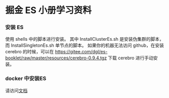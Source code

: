 # 掘金 ES 小册学习资料

### 安装 ES

使用 shells 中的脚本进行安装。
其中 InstallClusterEs.sh 是安装伪集群的脚本，而 InstallSingletonEs.sh 单节点的脚本。
如果你的机器无法访问 github，在安装 cerebro 的时候，可以在 https://gitee.com/dgl/es-booklet/raw/master/resources/cerebro-0.9.4.tgz 下载 cerebro 进行手动安装。


### docker 中安装ES

请访问[文档](https://gitee.com/dgl/es-booklet/blob/master/%E5%9C%A8Docker%E4%B8%AD%E5%AE%89%E8%A3%85ES%E3%80%81Kibana%E3%80%81cerebro.md)

